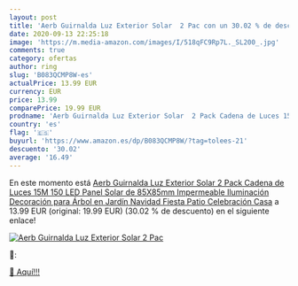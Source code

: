 ```yaml
---
layout: post
title: 'Aerb Guirnalda Luz Exterior Solar  2 Pac con un 30.02 % de descuento'
date: 2020-09-13 22:25:18
image: 'https://m.media-amazon.com/images/I/518qFC9Rp7L._SL200_.jpg'
comments: true
category: ofertas
author: ring
slug: 'B083QCMP8W-es'
actualPrice: 13.99 EUR
currency: EUR
price: 13.99
comparePrice: 19.99 EUR
prodname: 'Aerb Guirnalda Luz Exterior Solar  2 Pack Cadena de Luces 15M 150 LED  Panel Solar de 85X85mm  Impermeable Iluminación Decoración para Árbol en Jardín  Navidad  Fiesta  Patio  Celebración  Casa'
country: 'es'
flag: '🇪🇸'
buyurl: 'https://www.amazon.es/dp/B083QCMP8W/?tag=tolees-21'
descuento: '30.02'
average: '16.49'
---
```


En este momento está [Aerb Guirnalda Luz Exterior Solar  2 Pack Cadena de Luces 15M 150 LED  Panel Solar de 85X85mm  Impermeable Iluminación Decoración para Árbol en Jardín  Navidad  Fiesta  Patio  Celebración  Casa](https://www.amazon.es/dp/B083QCMP8W/?tag=tolees-21) a 13.99 EUR (original: 19.99 EUR) (30.02 %  de descuento) en el siguiente enlace!

[![Aerb Guirnalda Luz Exterior Solar  2 Pac](https://m.media-amazon.com/images/I/518qFC9Rp7L._SL200_.jpg)](https://www.amazon.es/dp/B083QCMP8W/?tag=tolees-21)

🔎:


[🛒 Aquí!!!](https://www.amazon.es/dp/B083QCMP8W/?tag=tolees-21)
